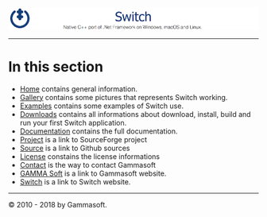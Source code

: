 ![Switch Header](Pictures/SwitchNativeC++port.png)

______________________________________________________________________________________________


# In this section

* [Home](Home.md) contains general information.
* [Gallery](Gallery.md) contains some pictures that represents Switch working.
* [Examples](Examples.md) contains some examples of Switch use.
* [Downloads](Downloads.md) contains all informations about download, install, build and run your first Switch application.
* [Documentation](Documentation.md) contains the full documentation.
* [Project](https://sourceforge.net/projects/switchpro) is a link to SourceForge project
* [Source](https://github.com/gammasoft71/switch) is a link to Github sources
* [License](License.md) constains the license informations
* [Contact](Contact.md) is the way to contact Gammasoft
* [GAMMA Soft](https://gammasoft71.wixsite.com/gammasoft) is a link to Gammasoft website.
* [Switch](https://gammasoft71.wixsite.com/switch) is a link to Switch website.

______________________________________________________________________________________________

© 2010 - 2018 by Gammasoft.

